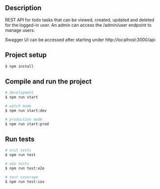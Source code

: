 ## Description

REST API for todo tasks that can be viewed, created, updated and deleted for the logged-in user.
An admin can access the /admin/user endpoint to manage users.

Swagger UI can be accessed after starting under http://localhost:3000/api

## Project setup

```bash
$ npm install
```

## Compile and run the project

```bash
# development
$ npm run start

# watch mode
$ npm run start:dev

# production mode
$ npm run start:prod
```

## Run tests

```bash
# unit tests
$ npm run test

# e2e tests
$ npm run test:e2e

# test coverage
$ npm run test:cov
```